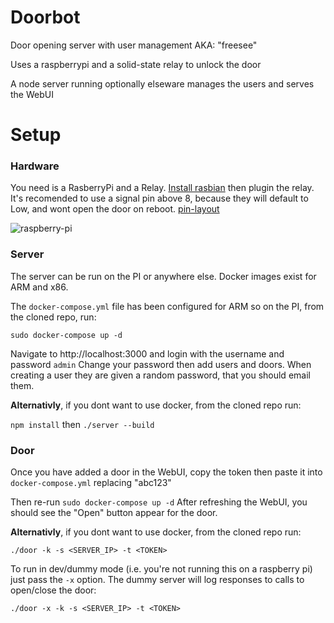 # Doorbot
Door opening server with user management AKA: "freesee"

Uses a raspberrypi and a solid-state relay to unlock the door

A node server running optionally elseware manages the users and serves the WebUI

# Setup
### Hardware
You need is a RasberryPi and a Relay.
[Install rasbian](https://www.raspberrypi.org/downloads/raspbian/)
then plugin the relay.
It's recomended to use a signal pin above 8, because they will default to Low,
and wont open the door on reboot.
[pin-layout](https://github.com/bucko13/doorbot-challenge/blob/master/docs/images/pins.png)

![raspberry-pi](https://github.com/bucko13/doorbot-challenge/raw/master/docs/images/raspi.jpg)

### Server
The server can be run on the PI or anywhere else. Docker images exist for ARM and x86.

The `docker-compose.yml` file has been configured for ARM so on the PI,
from the cloned repo, run:

`sudo docker-compose up -d`

Navigate to http://localhost:3000 and login with the username and password `admin`
Change your password then add users and doors.
When creating a user they are given a random password, that you should email them.

**Alternativly**, if you dont want to use docker, from the cloned repo run:

`npm install` then `./server --build`

### Door
Once you have added a door in the WebUI,
copy the token then paste it into `docker-compose.yml` replacing "abc123"

Then re-run `sudo docker-compose up -d`
After refreshing the WebUI, you should see the "Open" button appear for the door.

**Alternativly**, if you dont want to use docker, from the cloned repo run:

`./door -k -s <SERVER_IP> -t <TOKEN>`

 To run in dev/dummy mode (i.e. you're not running this on a raspberry pi) just pass the `-x` option. The dummy server will log responses to calls to open/close the door:

`./door -x -k -s <SERVER_IP> -t <TOKEN>`
